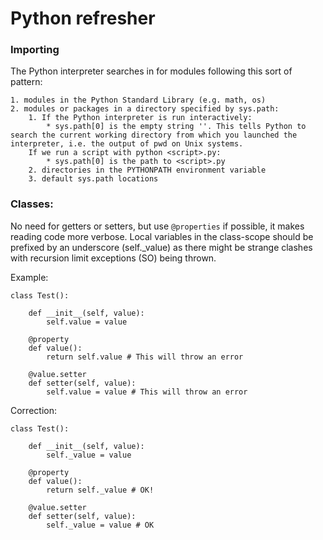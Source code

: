 # Python refresher

### Importing
The Python interpreter searches in for modules following this sort of pattern:

```
1. modules in the Python Standard Library (e.g. math, os)
2. modules or packages in a directory specified by sys.path:
    1. If the Python interpreter is run interactively:
        * sys.path[0] is the empty string ''. This tells Python to search the current working directory from which you launched the interpreter, i.e. the output of pwd on Unix systems.
    If we run a script with python <script>.py:
        * sys.path[0] is the path to <script>.py
    2. directories in the PYTHONPATH environment variable
    3. default sys.path locations
```
### Classes:
No need for getters or setters, but use `@properties` if possible, it makes reading code more verbose.
Local variables in the class-scope should be prefixed by an underscore (self._value) as there might be
strange clashes with recursion limit exceptions (SO) being thrown.

Example:

```
class Test():

    def __init__(self, value):
        self.value = value
    
    @property 
    def value():
        return self.value # This will throw an error

    @value.setter
    def setter(self, value):
        self.value = value # This will throw an error
```

Correction:

```
class Test():

    def __init__(self, value):
        self._value = value
    
    @property 
    def value():
        return self._value # OK!

    @value.setter
    def setter(self, value):
        self._value = value # OK
```